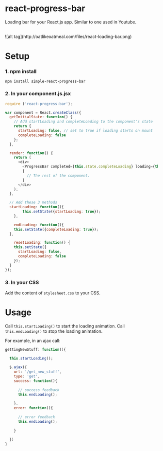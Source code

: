 # react-progress-bar
Loading bar for your React.js app. Similar to one used in Youtube.

<br />
![alt tag](http://oatlikeoatmeal.com/files/react-loading-bar.png)

# Setup
### 1. npm install
`npm install simple-react-progress-bar`


### 2. In your component.js.jsx
```javascript
require ('react-progress-bar');

var component = React.createClass({
  getInitialState: function() {
    // Add startLoading and completeLoading to the component's state
    return {
      startLoading: false, // set to true if loading starts on mount
      completeLoading: false
    };
  },

  render: function() {
    return (
      <div>
        <ProgressBar completed={this.state.completeLoading} loading={this.state.startLoading} resetLoading={this.resetLoading} />
        {
          // The rest of the component.
        }
      </div>
    );
  },

  // Add these 3 methods
  startLoading: function(){
		this.setState({startLoading: true});
	},

	endLoading: function(){
    this.setState({completeLoading: true});
  },

	resetLoading: function() {
    this.setState({
      startLoading: false,
      completeLoading: false
    });
  }
});

```
### 3. In your CSS
Add the content of `stylesheet.css` to your CSS.

# Usage
Call `this.startLoading()` to start the loading animation.
Call `this.endLoading()` to stop the loading animation.

For example, in an ajax call:
```javascript
gettingNewStuff: function(){

  this.startLoading();
  
  $.ajax({
    url: '/get_new_stuff',
    type: 'get',
    success: function(){
    
      // success feedback
      this.endLoading();
      
    },
    error: function(){
    
      // error feedback
      this.endLoading();
      
    }
    
  })
}
```


